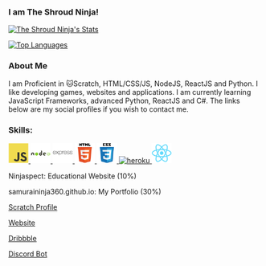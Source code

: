 ### I am The Shroud Ninja!

[![The Shroud Ninja's Stats](https://github-readme-stats.vercel.app/api?username=samuraininja360&theme=dark&show_icons=true&icon_color=0068ff&bg_color=0d1117&text_color=cccccc&title_color=0068ff&hide_border=true)](https://ninjaspect.github.io)

[![Top Languages](https://github-readme-stats.vercel.app/api/top-langs/?username=samuraininja360&title_color=0068ff&bg_color=0d1117&text_color=ffffff&layout=compact&hide_border=true)](https://github.com/samuraininja360.gitihub.io)

### About Me

I am Proficient in 🐱Scratch, HTML/CSS/JS, NodeJS, ReactJS and Python. I like developing games, websites and applications. I am currently learning JavaScript Frameworks, advanced Python, ReactJS and C#. The links below are my social profiles if you wish to contact me.

<h3 align="left">Skills:</h3>
<p align="left">
  <a href="https://developer.mozilla.org/en-US/docs/Web/JavaScript" target="_blank"> <img src="https://raw.githubusercontent.com/devicons/devicon/master/icons/javascript/javascript-original.svg" alt="javascript" width="40" height="40"/> </a>
  <a href="https://nodejs.org" target="_blank"> <img src="https://raw.githubusercontent.com/devicons/devicon/master/icons/nodejs/nodejs-original-wordmark.svg" alt="nodejs" width="40" height="40"/> </a>
  <a href="https://expressjs.com" target="_blank"> <img src="https://raw.githubusercontent.com/devicons/devicon/master/icons/express/express-original-wordmark.svg" alt="express" width="40" height="40"/> </a>
  <a href="https://www.w3.org/html/" target="_blank"> <img src="https://raw.githubusercontent.com/devicons/devicon/master/icons/html5/html5-original-wordmark.svg" alt="html5" width="40" height="40"/> </a>
  <a href="https://www.w3schools.com/css/" target="_blank"> <img src="https://raw.githubusercontent.com/devicons/devicon/master/icons/css3/css3-original-wordmark.svg" alt="css3" width="40" height="40"/> </a>
  <a href="https://heroku.com" target="_blank"> <img src="https://www.vectorlogo.zone/logos/heroku/heroku-icon.svg" alt="heroku" width="40" height="40"/> </a>
  <a href="https://reactjs.org//" target="_blank"> <img src="https://github.com/devicons/devicon/blob/master/icons/react/react-original.svg" alt="react" width="40" height="40"/> </a>
</p>

Ninjaspect: Educational Website (10%)

samuraininja360.github.io: My Portfolio (30%)

[Scratch Profile](https://scratch.mit.edu/users/samuraininja360)

[Website](https://samuraininja360.github.io)

[Dribbble](https://dribbble.com/Ninja360)

[Discord Bot](https://github.com/samuraininja360/shroud-ninja.js)
<!--
**samuraininja360/samuraininja360** is a ✨ _special_ ✨ repository because its `README.md` (this file) appears on your GitHub profile.

Here are some ideas to get you started:

- 🔭 I’m currently working on ...
- 🌱 I’m currently learning ...
- 👯 I’m looking to collaborate on ...
- 🤔 I’m looking for help with ...
- 💬 Ask me about ...
- 📫 How to reach me: ...
- 😄 Pronouns: ...
- ⚡ Fun fact: ...
-->
